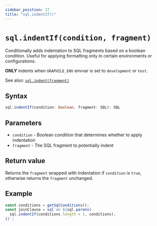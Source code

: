 ```yaml
---
sidebar_position: 17
title: "sql.indentIf()"
---
```


# `sql.indentIf(condition, fragment)`

Conditionally adds indentation to SQL fragments based on a boolean condition.
Useful for applying formatting only in certain environments or configurations.

**ONLY** indents when `GRAPHILE_ENV` envvar is set to `development` or `test`.

See also: [`sql.indent(fragment)`](./sql-indent.md)

## Syntax

```ts
sql.indentIf(condition: boolean, fragment: SQL): SQL
```

## Parameters

- `condition` - Boolean condition that determines whether to apply indentation
- `fragment` - The SQL fragment to potentially indent

## Return value

Returns the `fragment` wrapped with indentation if `condition` is `true`, otherwise returns the `fragment` unchanged.

## Example

```js
const conditions = getSqlConditions();
const joinClause = sql`on ${sql.parens(
  sql.indentIf(conditions.length > 1, conditions),
)}`;
```
